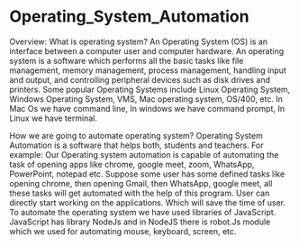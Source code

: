 # Operating_System_Automation

Overview:
What is operating system?
    An Operating System (OS) is an interface between a computer user and computer hardware. An operating system is a software which performs all the basic tasks like file management, memory management, process management, handling input and output, and controlling peripheral devices such as disk drives and printers.
    Some popular Operating Systems include Linux Operating System, Windows Operating System, VMS, Mac operating system, OS/400, etc. 
In Mac Os we have command line, In windows we have command prompt, In Linux we have terminal.

How we are going to automate operating system?
   Operating System Automation is a software that helps both, students and teachers. For example: Our Operating system automation is capable of automating the task of opening apps like chrome, google meet, zoom, WhatsApp, PowerPoint, notepad etc.
    Suppose some user has some defined tasks like opening chrome, then opening Gmail, then WhatsApp, google meet,  all these tasks will get automated with the help of this program.  User can directly start working on the applications. Which will save the time of user.
To automate the operating system we have used libraries of JavaScript. JavaScript has library NodeJs and in NodeJS there is robot.Js module which we used for automating mouse, keyboard, screen, etc.



